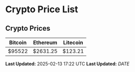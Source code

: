# Crypto Price List

## Crypto Prices
| Bitcoin | Ethereum | Litecoin |
| ------- | -------- | -------- |
| $95522 | $2631.25 | $123.21 |
**Last Updated:** 2025-02-13 17:22 UTC
**Last Updated:** $DATE$
